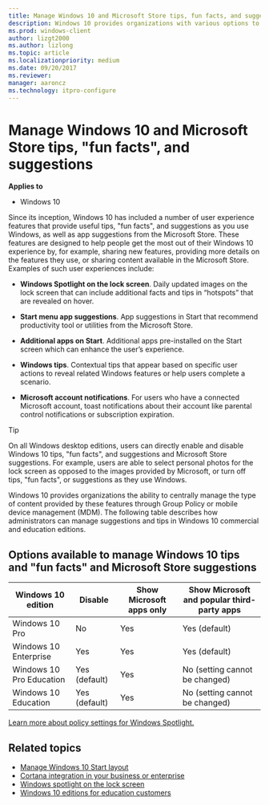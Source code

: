 ```yaml
---
title: Manage Windows 10 and Microsoft Store tips, fun facts, and suggestions (Windows 10)
description: Windows 10 provides organizations with various options to manage user experiences to provide a consistent and predictable experience for employees.
ms.prod: windows-client
author: lizgt2000
ms.author: lizlong
ms.topic: article
ms.localizationpriority: medium
ms.date: 09/20/2017
ms.reviewer: 
manager: aaroncz
ms.technology: itpro-configure
---
```


# Manage Windows 10 and Microsoft Store tips, "fun facts", and suggestions


**Applies to**

-   Windows 10


Since its inception, Windows 10 has included a number of user experience features that provide useful tips, "fun facts", and suggestions as you use Windows, as well as app suggestions from the Microsoft Store. These features are designed to help people get the most out of their Windows 10 experience by, for example, sharing new features, providing more details on the features they use, or sharing content available in the Microsoft Store. Examples of such user experiences include: 

* **Windows Spotlight on the lock screen**.  Daily updated images on the lock screen that can include additional facts and tips in “hotspots” that are revealed on hover. 

* **Start menu app suggestions**. App suggestions in Start that recommend productivity tool or utilities from the Microsoft Store. 

* **Additional apps on Start**.  Additional apps pre-installed on the Start screen which can enhance the user’s experience. 

* **Windows tips**.  Contextual tips that appear based on specific user actions to reveal related Windows features or help users complete a scenario. 

* **Microsoft account notifications**.  For users who have a connected Microsoft account, toast notifications about their account like parental control notifications or subscription expiration. 

>[!TIP]
> On all Windows desktop editions, users can directly enable and disable Windows 10 tips, "fun facts", and suggestions and Microsoft Store suggestions.  For example, users are able to select personal photos for the lock screen as opposed to the images provided by Microsoft, or turn off tips, "fun facts", or suggestions as they use Windows.   

Windows 10 provides organizations the ability to centrally manage the type of content provided by these features through Group Policy or mobile device management (MDM). The following table describes how administrators can manage suggestions and tips in Windows 10 commercial and education editions.  

## Options available to manage Windows 10 tips and "fun facts" and Microsoft Store suggestions

| Windows 10 edition | Disable |Show Microsoft apps only | Show Microsoft and popular third-party apps |
| --- | --- | --- | --- |
| Windows 10 Pro | No | Yes | Yes (default)  |
| Windows 10 Enterprise | Yes  | Yes | Yes (default)  |
| Windows 10 Pro Education | Yes (default)  | Yes | No (setting cannot be changed) |
| Windows 10 Education | Yes (default) | Yes | No (setting cannot be changed) |

[Learn more about policy settings for Windows Spotlight.](windows-spotlight.md)

## Related topics

- [Manage Windows 10 Start layout](windows-10-start-layout-options-and-policies.md)
- [Cortana integration in your business or enterprise](cortana-at-work/cortana-at-work-overview.md)
- [Windows spotlight on the lock screen](windows-spotlight.md)
- [Windows 10 editions for education customers](/education/windows/windows-editions-for-education-customers)


 

 
